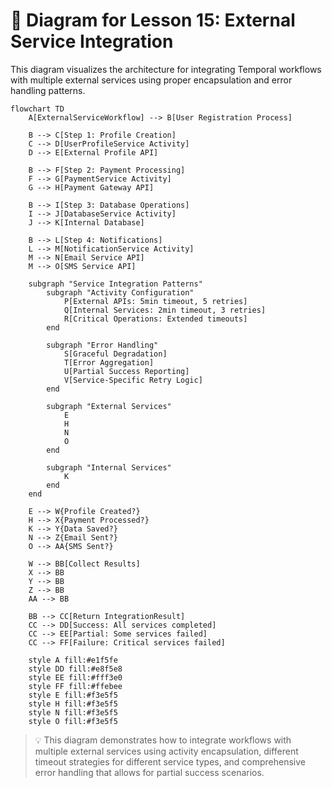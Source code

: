 # 📜 Diagram for Lesson 15: External Service Integration

This diagram visualizes the architecture for integrating Temporal workflows with multiple external services using proper encapsulation and error handling patterns.

```mermaid
flowchart TD
    A[ExternalServiceWorkflow] --> B[User Registration Process]
    
    B --> C[Step 1: Profile Creation]
    C --> D[UserProfileService Activity]
    D --> E[External Profile API]
    
    B --> F[Step 2: Payment Processing] 
    F --> G[PaymentService Activity]
    G --> H[Payment Gateway API]
    
    B --> I[Step 3: Database Operations]
    I --> J[DatabaseService Activity] 
    J --> K[Internal Database]
    
    B --> L[Step 4: Notifications]
    L --> M[NotificationService Activity]
    M --> N[Email Service API]
    M --> O[SMS Service API]
    
    subgraph "Service Integration Patterns"
        subgraph "Activity Configuration"
            P[External APIs: 5min timeout, 5 retries]
            Q[Internal Services: 2min timeout, 3 retries]
            R[Critical Operations: Extended timeouts]
        end
        
        subgraph "Error Handling"
            S[Graceful Degradation]
            T[Error Aggregation]
            U[Partial Success Reporting]
            V[Service-Specific Retry Logic]
        end
        
        subgraph "External Services"
            E
            H
            N
            O
        end
        
        subgraph "Internal Services"
            K
        end
    end
    
    E --> W{Profile Created?}
    H --> X{Payment Processed?}
    K --> Y{Data Saved?}
    N --> Z{Email Sent?}
    O --> AA{SMS Sent?}
    
    W --> BB[Collect Results]
    X --> BB
    Y --> BB
    Z --> BB
    AA --> BB
    
    BB --> CC[Return IntegrationResult]
    CC --> DD[Success: All services completed]
    CC --> EE[Partial: Some services failed]
    CC --> FF[Failure: Critical services failed]
    
    style A fill:#e1f5fe
    style DD fill:#e8f5e8
    style EE fill:#fff3e0
    style FF fill:#ffebee
    style E fill:#f3e5f5
    style H fill:#f3e5f5
    style N fill:#f3e5f5
    style O fill:#f3e5f5
```

> 💡 This diagram demonstrates how to integrate workflows with multiple external services using activity encapsulation, different timeout strategies for different service types, and comprehensive error handling that allows for partial success scenarios. 